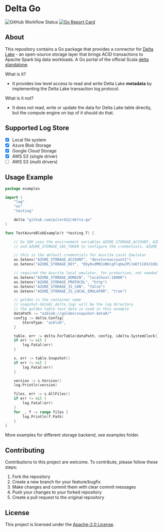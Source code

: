 # Delta Go

![GitHub Workflow Status](https://img.shields.io/github/actions/workflow/status/csimplestring/delta-go/go.yml)
[![Go Report Card](https://goreportcard.com/badge/github.com/pilord12/delta-go)](https://goreportcard.com/report/github.com/pilord12/delta-go)

## About

This repository contains a Go package that provides a connector for [Delta Lake](https://delta.io/) - an open-source storage layer that brings ACID transactions to Apache Spark big data workloads. A Go portal of the official Scala [delta standalone](https://github.com/delta-io/connectors). 

What is it?

- It provides low level access to read and write Delta Lake **metadata** by implementing the Delta Lake transaction log protocol.

What is it not?

- It does not read, write or update the data for Delta Lake table directly, but the compute engine on top of it should do that.

## Supported Log Store

- [x] Local file system 
- [x] Azure Blob Storage 
- [x] Google Cloud Storage 
- [X] AWS S3 (single driver)
- [ ] AWS S3 (multi drivers)

## Usage Example

```go
package examples

import (
	"log"
	"os"
	"testing"

	delta "github.com/pilord12/delta-go"
)

func TestAzureBlobExample(t *testing.T) {

	// Go SDK uses the environment variables AZURE_STORAGE_ACCOUNT, AZURE_STORAGE_KEY,
	// and AZURE_STORAGE_SAS_TOKEN to configure the credentials. AZURE_STORAGE_ACCOUNT is required, along with one of the other two.

	// this is the default credentials for Azurite Local Emulator
	os.Setenv("AZURE_STORAGE_ACCOUNT", "devstoreaccount1")
	os.Setenv("AZURE_STORAGE_KEY", "Eby8vdM02xNOcqFlqUwJPLlmEtlCDXJ1OUzFT50uSRZ6IFsuFq2UVErCz4I6tq/K1SZFPTOtr/KBHBeksoGMGw==")

	// required the Azurite local emulator, for production, not needed
	os.Setenv("AZURE_STORAGE_DOMAIN", "localhost:10000")
	os.Setenv("AZURE_STORAGE_PROTOCOL", "http")
	os.Setenv("AZURE_STORAGE_IS_CDN", "false")
	os.Setenv("AZURE_STORAGE_IS_LOCAL_EMULATOR", "true")

	// golden is the container name
	// snapshot-data0/_delta_log/ will be the log directory
	// the golden table test data is used in this example
	dataPath := "azblob://golden/snapshot-data0/"
	config := delta.Config{
		StoreType: "azblob",
	}

	table, err := delta.ForTable(dataPath, config, &delta.SystemClock{})
	if err != nil {
		log.Fatal(err)
	}

	s, err := table.Snapshot()
	if err != nil {
		log.Fatal(err)
	}

	version := s.Version()
	log.Println(version)

	files, err := s.AllFiles()
	if err != nil {
		log.Fatal(err)
	}
	for _, f := range files {
		log.Println(f.Path)
	}
}
```
More examples for different storage backend, see examples folder.

## Contributing

Contributions to this project are welcome. To contribute, please follow these steps:

1. Fork the repository
2. Create a new branch for your feature/bugfix
3. Make changes and commit them with clear commit messages
4. Push your changes to your forked repository
5. Create a pull request to the original repository

## License

This project is licensed under the [Apache-2.0 License](https://www.apache.org/licenses/LICENSE-2.0).
